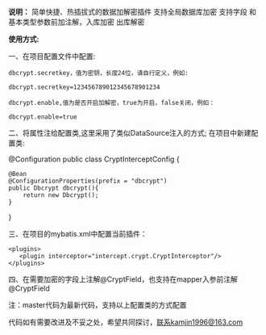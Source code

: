 **说明：**
简单快捷、热插拔式的数据加解密插件 支持全局数据库加密 支持字段 和基本类型参数前加注解，入库加密 出库解密

**使用方式:**

一、在项目配置文件中配置:

    dbcrypt.secretkey，值为密钥，长度24位，请自行定义，例如:

    dbcrypt.secretkey=123456789012345678901234

    dbcrypt.enable,值为是否开启加解密，true为开启，false关闭，例如：

    dbcrypt.enable=true

二、将属性注给配置类,这里采用了类似DataSource注入的方式;
在项目中新建配置类:

@Configuration
public class CryptInterceptConfig {

    @Bean
    @ConfigurationProperties(prefix = "dbcrypt")
    public Dbcrypt dbcrypt(){
        return new Dbcrypt();
    }

}

三、在项目的mybatis.xml中配置当前插件：

    <plugins>
       <plugin interceptor="intercept.crypt.CryptInterceptor"/>
    </plugins>

四、在需要加密的字段上注解@CryptField，也支持在mapper入参前注解@CryptField


注：master代码为最新代码，支持以上配置类的方式配置

代码如有需要改进及不妥之处，希望共同探讨，联系kamjin1996@163.com
